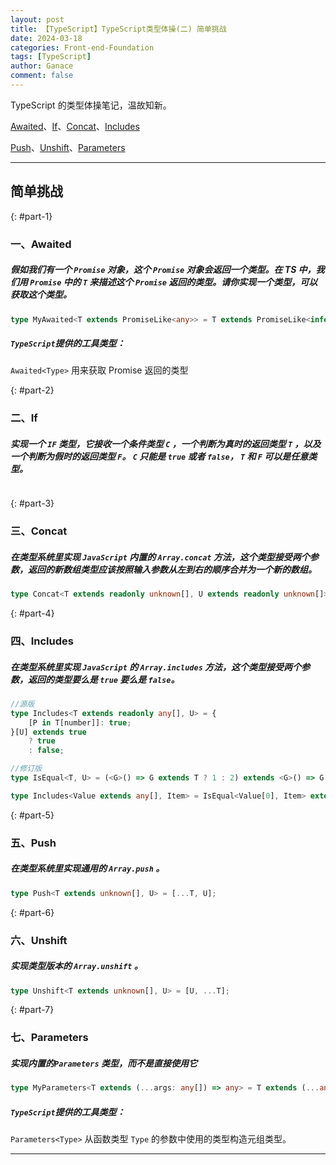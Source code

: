 ```yaml
---
layout: post
title: 【TypeScript】TypeScript类型体操(二) 简单挑战
date: 2024-03-18
categories: Front-end-Foundation
tags: [TypeScript]
author: Ganace
comment: false
---
```


TypeScript 的类型体操笔记，温故知新。

[Awaited](#part-1)、[If](#part-2)、[Concat](#part-3)、[Includes](#part-4)

[Push](#part-5)、[Unshift](#part-6)、[Parameters](#part-7)

---

## 简单挑战

{: #part-1}

### 一、Awaited

##### 假如我们有一个 `Promise` 对象，这个 `Promise` 对象会返回一个类型。在 TS 中，我们用 `Promise` 中的 `T` 来描述这个 `Promise` 返回的类型。请你实现一个类型，可以获取这个类型。

```ts
type MyAwaited<T extends PromiseLike<any>> = T extends PromiseLike<infer U> ? (U extends PromiseLike<any> ? MyAwaited<U> : U) : never;
```

##### `TypeScript`提供的工具类型：

`Awaited<Type>` 用来获取 Promise 返回的类型

{: #part-2}

### 二、If

##### 实现一个 `IF` 类型，它接收一个条件类型 `C` ，一个判断为真时的返回类型 `T` ，以及一个判断为假时的返回类型 `F`。 `C` 只能是 `true` 或者 `false`， `T` 和 `F` 可以是任意类型。

```ts

```

{: #part-3}

### 三、Concat

##### 在类型系统里实现 `JavaScript` 内置的 `Array.concat` 方法，这个类型接受两个参数，返回的新数组类型应该按照输入参数从左到右的顺序合并为一个新的数组。

```ts
type Concat<T extends readonly unknown[], U extends readonly unknown[]> = [...T, ...U];
```

{: #part-4}

### 四、Includes

##### 在类型系统里实现 `JavaScript` 的 `Array.includes` 方法，这个类型接受两个参数，返回的类型要么是 `true` 要么是 `false`。

```ts
//源版
type Includes<T extends readonly any[], U> = {
    [P in T[number]]: true;
}[U] extends true
    ? true
    : false;
```

```ts
//修订版
type IsEqual<T, U> = (<G>() => G extends T ? 1 : 2) extends <G>() => G extends U ? 1 : 2 ? true : false;

type Includes<Value extends any[], Item> = IsEqual<Value[0], Item> extends true ? true : Value extends [Value[0], ...infer rest] ? Includes<rest, Item> : false;
```

{: #part-5}

### 五、Push

##### 在类型系统里实现通用的 `Array.push` 。

```ts
type Push<T extends unknown[], U> = [...T, U];
```

{: #part-6}

### 六、Unshift

##### 实现类型版本的 `Array.unshift` 。

```ts
type Unshift<T extends unknown[], U> = [U, ...T];
```

{: #part-7}

### 七、Parameters

##### 实现内置的`Parameters` 类型，而不是直接使用它

```ts
type MyParameters<T extends (...args: any[]) => any> = T extends (...any: infer S) => any ? S : any;
```

##### `TypeScript`提供的工具类型：

`Parameters<Type>` 从函数类型 `Type` 的参数中使用的类型构造元组类型。

---
